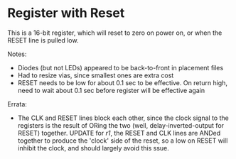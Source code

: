 # Register with Reset

This is a 16-bit register, which will reset to zero on power on, or when the RESET line is pulled low.

Notes:

- Diodes (but not LEDs) appeared to be back-to-front in placement files
- Had to resize vias, since smallest ones are extra cost
- RESET needs to be low for about 0.1 sec to be effective. On return high, need to wait about 0.1 sec before register will be effective again

Errata:

- The CLK and RESET lines block each other, since the clock signal to the registers is the result of ORing the two (well, delay-inverted-output for RESET) together. UPDATE for *r1*, the RESET and CLK lines are ANDed together to produce the 'clock' side of the reset, so a low on RESET will inhibit the clock, and should largely avoid this ssue.